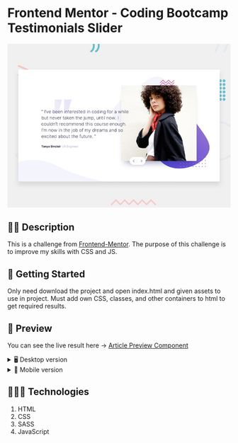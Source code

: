 # Frontend Mentor - Coding Bootcamp Testimonials Slider

![Design preview for the Coding Bootcamp Testimonials Slider coding challenge](./design/desktop-preview.jpg)

## ✍🏻 Description
This is a challenge from [Frontend-Mentor](https://www.frontendmentor.io/challenges/coding-bootcamp-testimonials-slider-4FNyLA8JL).
The purpose of this challenge is to improve my skills with CSS and JS. 

## 🚀 Getting Started
Only need download the project and open index.html and given assets to use in project. Must add own CSS, classes, and other containers to html to get required results.

## 🎨 Preview

You can see the live result here → [Article Preview Component](https://soltaniworld-mock-up-02-frontend-mentor-testimonial-slider.vercel.app/)

<details>
    <summary>🖥 Desktop version</summary>

![](./images/example/desktop.png)
</details>

<details>
    <summary>📱 Mobile version</summary>

![](./images/example/mobile.png)
</details>

## 👩🏻‍💻 Technologies
1. HTML
2. CSS
3. SASS
4. JavaScript